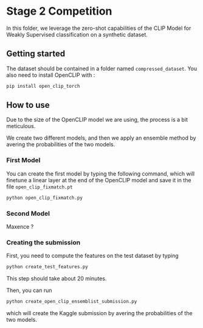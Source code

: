 # Stage 2 Competition
In this folder, we leverage the zero-shot capabilities of the CLIP Model for Weakly Supervised classification on a synthetic dataset.

## Getting started
The dataset should be contained in a folder named `compressed_dataset`.
You also need to install OpenCLIP with : 
```bash
pip install open_clip_torch
```

## How to use
Due to the size of the OpenCLIP model we are using, the process is a bit meticulous. 

We create two different models, and then we apply an ensemble method by avering the probabilities of the two models. 

### First Model
You can create the first model by typing the following command, which will finetune a linear layer at the end of the OpenCLIP model and save it in the file `open_clip_fixmatch.pt`
```bash
python open_clip_fixmatch.py
```

### Second Model
Maxence ?

### Creating the submission 
First, you need to compute the features on the test dataset by typing
```bash 
python create_test_features.py
```
This step should take about 20 minutes.

Then, you can run 
```bash
python create_open_clip_ensemblist_submission.py
```
which will create the Kaggle submission by avering the probabilities of the two models.